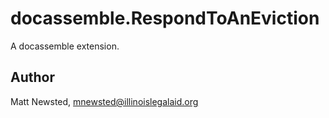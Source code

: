 # docassemble.RespondToAnEviction

A docassemble extension.

## Author

Matt Newsted, mnewsted@illinoislegalaid.org

